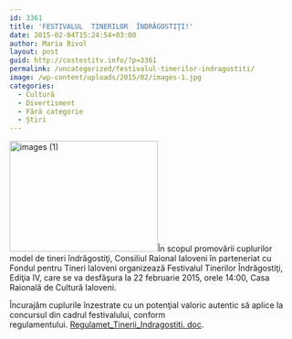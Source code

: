 ```yaml
---
id: 3361
title: 'FESTIVALUL  TINERILOR  ÎNDRĂGOSTIŢI!'
date: 2015-02-04T15:24:54+03:00
author: Maria Bivol
layout: post
guid: http://costestitv.info/?p=3361
permalink: /uncategorized/festivalul-tinerilor-indragostiti/
image: /wp-content/uploads/2015/02/images-1.jpg
categories:
  - Cultură
  - Divertisment
  - Fără categorie
  - Știri
---
```

[<img class="alignleft size-full wp-image-3363" src="http://costestitv.info/wp-content/uploads/2015/02/images-1.jpg" alt="images (1)" width="260" height="194" srcset="http://costestitv.ddev.local/wp-content/uploads/2015/02/images-1.jpg 260w, http://costestitv.ddev.local/wp-content/uploads/2015/02/images-1-45x35.jpg 45w" sizes="(max-width: 260px) 100vw, 260px" />](http://costestitv.info/wp-content/uploads/2015/02/images-1.jpg)În scopul promovării cuplurilor model de tineri îndrăgostiţi, Consiliul Raional Ialoveni în parteneriat cu Fondul pentru Tineri Ialoveni organizează Festivalul Tinerilor Îndrăgostiţi, Ediţia IV, care se va desfăşura la 22 februarie 2015, orele 14:00, Casa Raională de Cultură Ialoveni.

Încurajăm cuplurile înzestrate cu un potenţial valoric autentic să aplice la concursul din cadrul festivalului, conform regulamentului. [Regulamet\_Tinerii\_Indragostiti. doc](http://costestitv.info/wp-content/uploads/2015/02/Regulamet_Tinerii_Indragostiti.-doc.docx).